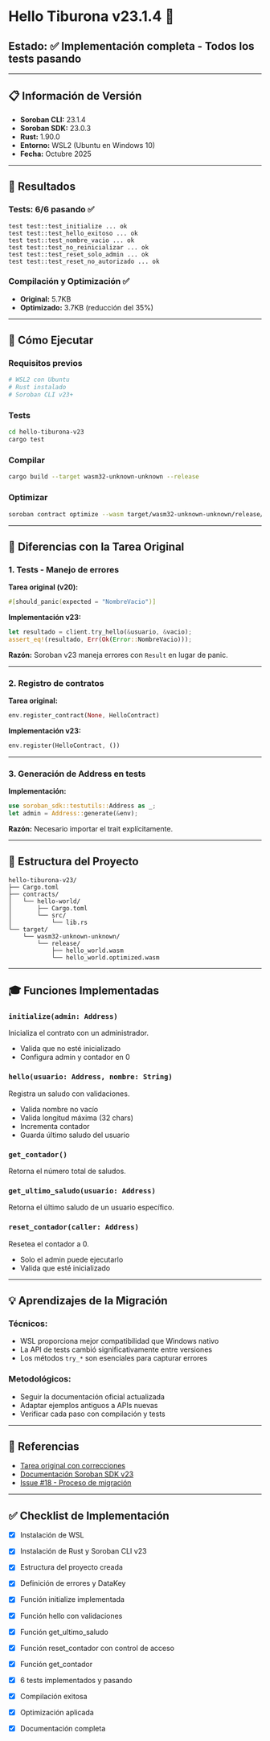 # Hello Tiburona v23.1.4 🦈

## Estado: ✅ Implementación completa - Todos los tests pasando

---

## 📋 Información de Versión

- **Soroban CLI:** 23.1.4
- **Soroban SDK:** 23.0.3
- **Rust:** 1.90.0
- **Entorno:** WSL2 (Ubuntu en Windows 10)
- **Fecha:** Octubre 2025

---

## 🎯 Resultados

### Tests: 6/6 pasando ✅
```
test test::test_initialize ... ok
test test::test_hello_exitoso ... ok
test test::test_nombre_vacio ... ok
test test::test_no_reinicializar ... ok
test test::test_reset_solo_admin ... ok
test test::test_reset_no_autorizado ... ok
```

### Compilación y Optimización ✅
- **Original:** 5.7KB
- **Optimizado:** 3.7KB (reducción del 35%)

---

## 🚀 Cómo Ejecutar

### Requisitos previos
```bash
# WSL2 con Ubuntu
# Rust instalado
# Soroban CLI v23+
```

### Tests
```bash
cd hello-tiburona-v23
cargo test
```

### Compilar
```bash
cargo build --target wasm32-unknown-unknown --release
```

### Optimizar
```bash
soroban contract optimize --wasm target/wasm32-unknown-unknown/release/hello_world.wasm
```

---

## 🔧 Diferencias con la Tarea Original

### 1. Tests - Manejo de errores

**Tarea original (v20):**
```rust
#[should_panic(expected = "NombreVacio")]
```

**Implementación v23:**
```rust
let resultado = client.try_hello(&usuario, &vacio);
assert_eq!(resultado, Err(Ok(Error::NombreVacio)));
```

**Razón:** Soroban v23 maneja errores con `Result` en lugar de panic.

---

### 2. Registro de contratos

**Tarea original:**
```rust
env.register_contract(None, HelloContract)
```

**Implementación v23:**
```rust
env.register(HelloContract, ())
```

---

### 3. Generación de Address en tests

**Implementación:**
```rust
use soroban_sdk::testutils::Address as _;
let admin = Address::generate(&env);
```

**Razón:** Necesario importar el trait explícitamente.

---

## 📁 Estructura del Proyecto

```
hello-tiburona-v23/
├── Cargo.toml
├── contracts/
│   └── hello-world/
│       ├── Cargo.toml
│       └── src/
│           └── lib.rs
└── target/
    └── wasm32-unknown-unknown/
        └── release/
            ├── hello_world.wasm
            └── hello_world.optimized.wasm
```

---

## 🎓 Funciones Implementadas

### `initialize(admin: Address)`
Inicializa el contrato con un administrador.
- Valida que no esté inicializado
- Configura admin y contador en 0

### `hello(usuario: Address, nombre: String)`
Registra un saludo con validaciones.
- Valida nombre no vacío
- Valida longitud máxima (32 chars)
- Incrementa contador
- Guarda último saludo del usuario

### `get_contador()`
Retorna el número total de saludos.

### `get_ultimo_saludo(usuario: Address)`
Retorna el último saludo de un usuario específico.

### `reset_contador(caller: Address)`
Resetea el contador a 0.
- Solo el admin puede ejecutarlo
- Valida que esté inicializado

---

## 💡 Aprendizajes de la Migración

### Técnicos:
- WSL proporciona mejor compatibilidad que Windows nativo
- La API de tests cambió significativamente entre versiones
- Los métodos `try_*` son esenciales para capturar errores

### Metodológicos:
- Seguir la documentación oficial actualizada
- Adaptar ejemplos antiguos a APIs nuevas
- Verificar cada paso con compilación y tests

---

## 🔗 Referencias

- [Tarea original con correcciones](https://github.com/BuenDia-Builders/codigofutura/blob/main/2da-semana-rust-consolidado/4-Clase/05-tarea.md)
- [Documentación Soroban SDK v23](https://docs.rs/soroban-sdk/23.0.3/soroban_sdk/)
- [Issue #18 - Proceso de migración](https://github.com/BuenDia-Builders/codigofutura/issues/18)

---

## ✅ Checklist de Implementación

- [x] Instalación de WSL
- [x] Instalación de Rust y Soroban CLI v23
- [x] Estructura del proyecto creada
- [x] Definición de errores y DataKey
- [x] Función initialize implementada
- [x] Función hello con validaciones
- [x] Función get_ultimo_saludo
- [x] Función reset_contador con control de acceso
- [x] Función get_contador
- [x] 6 tests implementados y pasando
- [x] Compilación exitosa
- [x] Optimización aplicada
- [x] Documentación completa


